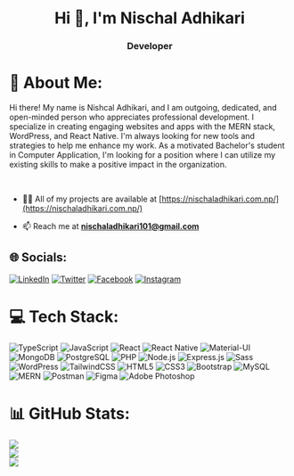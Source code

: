 <h1 align="center">Hi 👋, I'm Nischal Adhikari</h1>
<h3 align="center">Developer</h3>

# 💫 About Me:
Hi there! My name is Nishcal Adhikari, and I am outgoing, dedicated, and open-minded person who appreciates professional development. I specialize in creating engaging websites and apps with the MERN stack, WordPress, and React Native. I'm always looking for new tools and strategies to help me enhance my work. As a motivated Bachelor's student in Computer Application, I'm looking for a position where I can utilize my existing skills to make a positive impact in the organization.

<br/>

- 👨‍💻 All of my projects are available at [https://nischaladhikari.com.np/](https://nischaladhikari.com.np/)

- 📫 Reach me at **nischaladhikari101@gmail.com**


## 🌐 Socials:
 [![LinkedIn](https://img.shields.io/badge/LinkedIn-%230077B5.svg?logo=linkedin&logoColor=white)](https://www.linkedin.com/in/nishcal-adhikari-60a7b922a/) [![Twitter](https://img.shields.io/badge/Twitter-%231DA1F2.svg?logo=Twitter&logoColor=white)](https://twitter.com/Nischal_Ad)  [![Facebook](https://img.shields.io/badge/Facebook-%230077B5.svg?logo=facebook&logoColor=white)](https://www.facebook.com/Nis.Adhikari) [![Instagram](https://img.shields.io/badge/Instagram-%230077B5.svg?logo=instagram&logoColor=white)](https://www.instagram.com/nischal._ad/)

# 💻 Tech Stack:
![TypeScript](https://img.shields.io/badge/typescript-%23007ACC.svg?style=flat-square&logo=typescript&logoColor=white) ![JavaScript](https://img.shields.io/badge/javascript-%23323330.svg?style=flat-square&logo=javascript&logoColor=%23F7DF1E) ![React](https://img.shields.io/badge/react-%2320232a.svg?style=flat-square&logo=react&logoColor=%2361DAFB) ![React Native](https://img.shields.io/badge/react_native-%2320232a.svg?style=flat-square&logo=react&logoColor=%2361DAFB) ![Material-UI](https://img.shields.io/badge/Material--UI-%230081CB.svg?style=flat-square&logo=material-ui&logoColor=white) ![MongoDB](https://img.shields.io/badge/MongoDB-%2347A248.svg?style=flat-square&logo=mongodb&logoColor=white) ![PostgreSQL](https://img.shields.io/badge/PostgreSQL-%23336791.svg?style=flat-square&logo=postgresql&logoColor=white) ![PHP](https://img.shields.io/badge/PHP-%23777BB4.svg?style=flat-square&logo=php&logoColor=white) ![Node.js](https://img.shields.io/badge/Node.js-%23339933.svg?style=flat-square&logo=node.js&logoColor=white) ![Express.js](https://img.shields.io/badge/Express.js-%23000000.svg?style=flat-square&logo=express&logoColor=white) ![Sass](https://img.shields.io/badge/Sass-%23CC6699.svg?style=flat-square&logo=sass&logoColor=white) ![WordPress](https://img.shields.io/badge/WordPress-%2321759B.svg?style=flat-square&logo=wordpress&logoColor=white) ![TailwindCSS](https://img.shields.io/badge/tailwindcss-%2338B2AC.svg?style=flat-square&logo=tailwind-css&logoColor=white) ![HTML5](https://img.shields.io/badge/html5-%23E34F26.svg?style=flat-square&logo=html5&logoColor=white) ![CSS3](https://img.shields.io/badge/css3-%231572B6.svg?style=flat-square&logo=css3&logoColor=white) ![Bootstrap](https://img.shields.io/badge/bootstrap-%23563D7C.svg?style=flat-square&logo=bootstrap&logoColor=white) ![MySQL](https://img.shields.io/badge/mysql-%2300f.svg?style=flat-square&logo=mysql&logoColor=white) ![MERN](https://img.shields.io/badge/MERN-%234DB33D.svg?style=flat-square&logo=react&logoColor=white) ![Postman](https://img.shields.io/badge/Postman-FF6C37?style=flat-square&logo=postman&logoColor=white) ![Figma](https://img.shields.io/badge/figma-%23F24E1E.svg?style=flat-square&logo=figma&logoColor=white) ![Adobe Photoshop](https://img.shields.io/badge/adobephotoshop-%2331A8FF.svg?style=flat-square&logo=adobephotoshop&logoColor=white) 
# 📊 GitHub Stats:
![](https://github-readme-stats.vercel.app/api?username=Nischal-Ad&theme=nightowl&hide_border=false&include_all_commits=false&count_private=false)<br/>
![](https://github-readme-streak-stats.herokuapp.com/?user=Nischal-Ad&theme=nightowl&hide_border=false)<br/>
![](https://github-readme-stats.vercel.app/api/top-langs/?username=Nischal-Ad&theme=nightowl&hide_border=false&include_all_commits=false&count_private=false&layout=compact)




<!-- Proudly created with GPRM ( https://gprm.itsvg.in ) -->

